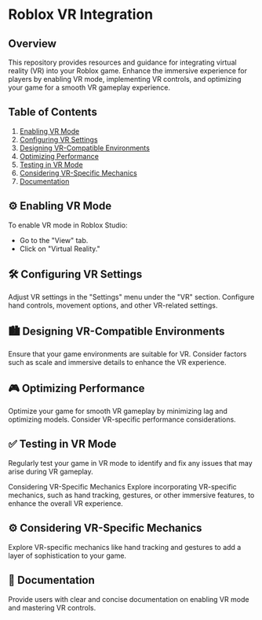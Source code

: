 # Roblox VR Integration

## Overview

This repository provides resources and guidance for integrating virtual reality (VR) into your Roblox game. Enhance the immersive experience for players by enabling VR mode, implementing VR controls, and optimizing your game for a smooth VR gameplay experience.

## Table of Contents

1. [Enabling VR Mode](#enabling-vr-mode)
2. [Configuring VR Settings](#configuring-vr-settings)
3. [Designing VR-Compatible Environments](#designing-vr-compatible-environments)
4. [Optimizing Performance](#optimizing-performance)
5. [Testing in VR Mode](#testing-in-vr-mode)
6. [Considering VR-Specific Mechanics](#considering-vr-specific-mechanics)
7. [Documentation](#documentation)

## ⚙️ Enabling VR Mode

To enable VR mode in Roblox Studio:

- Go to the "View" tab.
- Click on "Virtual Reality."

## 🛠️ Configuring VR Settings

Adjust VR settings in the "Settings" menu under the "VR" section. Configure hand controls, movement options, and other VR-related settings.

## 🏙️ Designing VR-Compatible Environments

Ensure that your game environments are suitable for VR. Consider factors such as scale and immersive details to enhance the VR experience.

## 🎮 Optimizing Performance
Optimize your game for smooth VR gameplay by minimizing lag and optimizing models. Consider VR-specific performance considerations.

## ✅ Testing in VR Mode
Regularly test your game in VR mode to identify and fix any issues that may arise during VR gameplay.

Considering VR-Specific Mechanics
Explore incorporating VR-specific mechanics, such as hand tracking, gestures, or other immersive features, to enhance the overall VR experience.

## ⚙️ Considering VR-Specific Mechanics
Explore VR-specific mechanics like hand tracking and gestures to add a layer of sophistication to your game.

## 📃 Documentation
Provide users with clear and concise documentation on enabling VR mode and mastering VR controls.



